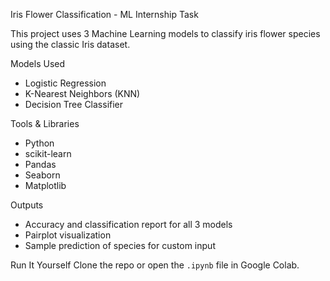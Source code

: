 Iris Flower Classification - ML Internship Task

This project uses 3 Machine Learning models to classify iris flower species using the classic Iris dataset.

Models Used
- Logistic Regression
- K-Nearest Neighbors (KNN)
- Decision Tree Classifier

Tools & Libraries
- Python
- scikit-learn
- Pandas
- Seaborn
- Matplotlib

Outputs
- Accuracy and classification report for all 3 models
- Pairplot visualization
- Sample prediction of species for custom input

Run It Yourself
Clone the repo or open the `.ipynb` file in Google Colab.
